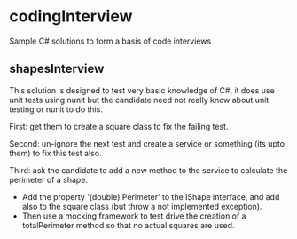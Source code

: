 codingInterview 
================

Sample C# solutions to form a basis of code interviews

## shapesInterview ##
This solution is designed to test very basic knowledge of C#, it does use unit tests using nunit but the candidate need not really know about unit testing or nunit to do this.

First: get them to create a square class to fix the failing test.

Second: un-ignore the next test and create a service or something (its upto them) to fix this test also.

Third: ask the candidate to add a new method to the service to calculate the perimeter of a shape. 

- Add the property '(double) Perimeter' to the IShape interface, and add also to the square class (but throw a not implemented exception).
- Then use a mocking framework to test drive the creation of a totalPerimeter method so that no actual squares are used.